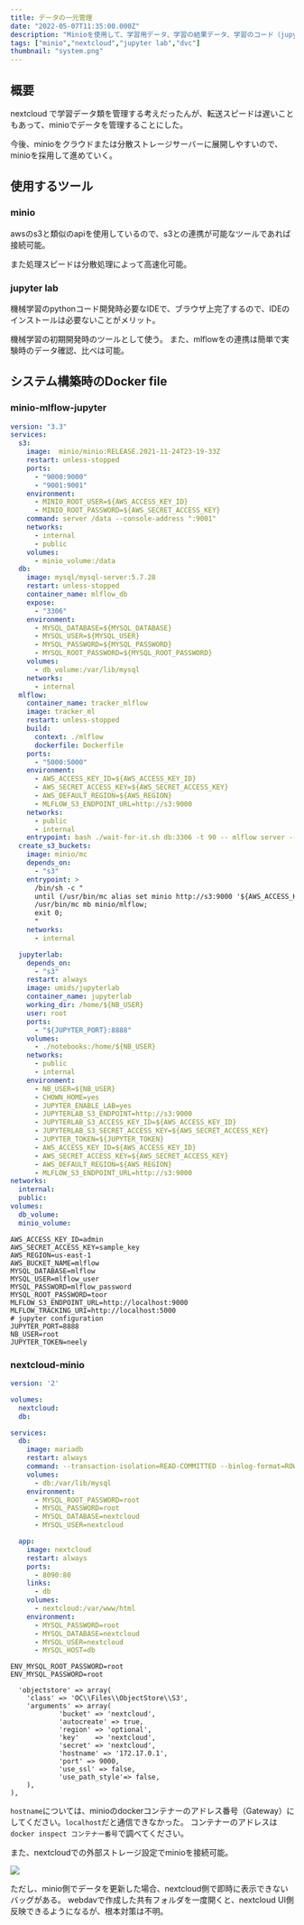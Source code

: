 ```yaml
---
title: データの一元管理
date: "2022-05-07T11:35:00.000Z"
description: "Minioを使用して、学習用データ、学習の結果データ、学習のコード（jupyter lab script）を一元管理する"
tags: ["minio","nextcloud","jupyter lab","dvc"]
thumbnail: "system.png"
---
```


## 概要

nextcloud で学習データ類を管理する考えだったんが、転送スピードは遅いこともあって、minioでデータを管理することにした。

今後、minioをクラウドまたは分散ストレージサーバーに展開しやすいので、minioを採用して進めていく。

## 使用するツール

### minio

awsのs3と類似のapiを使用しているので、s3との連携が可能なツールであれば接続可能。

また処理スピードは分散処理によって高速化可能。

### jupyter lab

機械学習のpythonコード開発時必要なIDEで、ブラウザ上完了するので、IDEのインストールは必要ないことがメリット。

機械学習の初期開発時のツールとして使う。
また、mlflowをの連携は簡単で実験時のデータ確認、比べは可能。


## システム構築時のDocker file

### minio-mlflow-jupyter

```yml:title=docker-compose.yml
version: "3.3"
services:
  s3:
    image:  minio/minio:RELEASE.2021-11-24T23-19-33Z
    restart: unless-stopped
    ports:
      - "9000:9000"
      - "9001:9001"
    environment:
      - MINIO_ROOT_USER=${AWS_ACCESS_KEY_ID}
      - MINIO_ROOT_PASSWORD=${AWS_SECRET_ACCESS_KEY}
    command: server /data --console-address ":9001"
    networks:
      - internal
      - public
    volumes:
      - minio_volume:/data
  db:
    image: mysql/mysql-server:5.7.28
    restart: unless-stopped
    container_name: mlflow_db
    expose:
      - "3306"
    environment:
      - MYSQL_DATABASE=${MYSQL_DATABASE}
      - MYSQL_USER=${MYSQL_USER}
      - MYSQL_PASSWORD=${MYSQL_PASSWORD}
      - MYSQL_ROOT_PASSWORD=${MYSQL_ROOT_PASSWORD}
    volumes:
      - db_volume:/var/lib/mysql
    networks:
      - internal
  mlflow:
    container_name: tracker_mlflow
    image: tracker_ml
    restart: unless-stopped
    build:
      context: ./mlflow
      dockerfile: Dockerfile
    ports:
      - "5000:5000"
    environment:
      - AWS_ACCESS_KEY_ID=${AWS_ACCESS_KEY_ID}
      - AWS_SECRET_ACCESS_KEY=${AWS_SECRET_ACCESS_KEY}
      - AWS_DEFAULT_REGION=${AWS_REGION}
      - MLFLOW_S3_ENDPOINT_URL=http://s3:9000
    networks:
      - public
      - internal
    entrypoint: bash ./wait-for-it.sh db:3306 -t 90 -- mlflow server --backend-store-uri mysql+pymysql://${MYSQL_USER}:${MYSQL_PASSWORD}@db:3306/${MYSQL_DATABASE} --default-artifact-root s3://${AWS_BUCKET_NAME}/ -h 0.0.0.0
  create_s3_buckets:
    image: minio/mc
    depends_on:
      - "s3"
    entrypoint: >
      /bin/sh -c "
      until (/usr/bin/mc alias set minio http://s3:9000 '${AWS_ACCESS_KEY_ID}' '${AWS_SECRET_ACCESS_KEY}') do echo '...waiting...' && sleep 1; done;
      /usr/bin/mc mb minio/mlflow;
      exit 0;
      "
    networks:
      - internal

  jupyterlab:
    depends_on:
      - "s3"
    restart: always
    image: umids/jupyterlab
    container_name: jupyterlab
    working_dir: /home/${NB_USER}
    user: root
    ports:
      - "${JUPYTER_PORT}:8888"
    volumes:
      - ./notebooks:/home/${NB_USER}
    networks:
      - public
      - internal
    environment:
      - NB_USER=${NB_USER}
      - CHOWN_HOME=yes
      - JUPYTER_ENABLE_LAB=yes
      - JUPYTERLAB_S3_ENDPOINT=http://s3:9000
      - JUPYTERLAB_S3_ACCESS_KEY_ID=${AWS_ACCESS_KEY_ID}
      - JUPYTERLAB_S3_SECRET_ACCESS_KEY=${AWS_SECRET_ACCESS_KEY}
      - JUPYTER_TOKEN=${JUPYTER_TOKEN}
      - AWS_ACCESS_KEY_ID=${AWS_ACCESS_KEY_ID}
      - AWS_SECRET_ACCESS_KEY=${AWS_SECRET_ACCESS_KEY}
      - AWS_DEFAULT_REGION=${AWS_REGION}
      - MLFLOW_S3_ENDPOINT_URL=http://s3:9000
networks:
  internal:
  public:
volumes:
  db_volume:
  minio_volume:
```

```txt:title=.env
AWS_ACCESS_KEY_ID=admin
AWS_SECRET_ACCESS_KEY=sample_key
AWS_REGION=us-east-1
AWS_BUCKET_NAME=mlflow
MYSQL_DATABASE=mlflow
MYSQL_USER=mlflow_user
MYSQL_PASSWORD=mlflow_password
MYSQL_ROOT_PASSWORD=toor
MLFLOW_S3_ENDPOINT_URL=http://localhost:9000
MLFLOW_TRACKING_URI=http://localhost:5000
# jupyter configuration
JUPYTER_PORT=8888
NB_USER=root
JUPYTER_TOKEN=neely
```
### nextcloud-minio


```yml:title=docker-compose.yml
version: '2'

volumes:
  nextcloud:
  db:

services:
  db:
    image: mariadb
    restart: always
    command: --transaction-isolation=READ-COMMITTED --binlog-format=ROW
    volumes:
      - db:/var/lib/mysql
    environment:
      - MYSQL_ROOT_PASSWORD=root
      - MYSQL_PASSWORD=root
      - MYSQL_DATABASE=nextcloud
      - MYSQL_USER=nextcloud

  app:
    image: nextcloud
    restart: always
    ports:
      - 8090:80
    links:
      - db
    volumes:
      - nextcloud:/var/www/html
    environment:
      - MYSQL_PASSWORD=root
      - MYSQL_DATABASE=nextcloud
      - MYSQL_USER=nextcloud
      - MYSQL_HOST=db

```

```txt:title=.env
ENV_MYSQL_ROOT_PASSWORD=root
ENV_MYSQL_PASSWORD=root
```

```php:title=/var/www/html/config/config.php
  'objectstore' => array(
    'class' => 'OC\\Files\\ObjectStore\\S3',
    'arguments' => array(
            'bucket' => 'nextcloud',
            'autocreate' => true,
            'region' => 'optional',
            'key'    => 'nextcloud',
            'secret' => 'nextcloud',
            'hostname' => '172.17.0.1',
            'port' => 9000,
            'use_ssl' => false,
            'use_path_style'=> false,
    ),
),
```

`hostname`については、minioのdockerコンテナーのアドレス番号（Gateway）にしてください。`localhost`だと通信できなかった。
コンテナーのアドレスは`docker inspect コンテナー番号`で調べてください。

また、nextcloudでの外部ストレージ設定でminioを接続可能。

![](./nextcloud-external-storage-setting.png)

ただし、minio側でデータを更新した場合、nextcloud側で即時に表示できないバッグがある。
webdavで作成した共有フォルダを一度開くと、nextcloud UI側反映できるようになるが、根本対策は不明。
